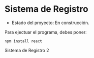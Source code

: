 <h1>Sistema de Registro</h1>

- Estado del proyecto: En construcción.

Para ejectuar el programa, debes poner:

```npm install react```

Sistema de Registro 2
